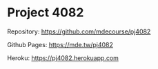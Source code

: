 #  Project 4082

Repository: https://github.com/mdecourse/pj4082

Github Pages: https://mde.tw/pj4082

Heroku: https://pj4082.herokuapp.com
